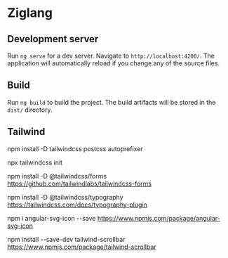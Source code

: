 # Ziglang

## Development server

Run `ng serve` for a dev server. Navigate to `http://localhost:4200/`. The application will automatically reload if you change any of the source files.

## Build

Run `ng build` to build the project. The build artifacts will be stored in the `dist/` directory.


## Tailwind
npm install -D tailwindcss postcss autoprefixer

npx tailwindcss init

npm install -D @tailwindcss/forms
https://github.com/tailwindlabs/tailwindcss-forms

npm install -D @tailwindcss/typography
https://tailwindcss.com/docs/typography-plugin

npm i angular-svg-icon --save
https://www.npmjs.com/package/angular-svg-icon

npm install --save-dev tailwind-scrollbar
https://www.npmjs.com/package/tailwind-scrollbar
